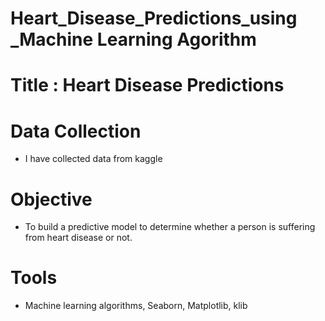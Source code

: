 # Heart_Disease_Predictions_using _Machine Learning Agorithm
#  Title : Heart Disease Predictions
#  Data Collection 
* I have collected data from kaggle
# Objective 
* To build a predictive model to determine whether a person is suffering from heart disease or not.
# Tools
* Machine learning algorithms, Seaborn, Matplotlib, klib

